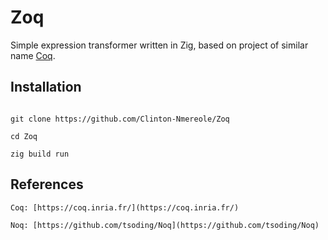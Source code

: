 # Zoq

Simple expression transformer written in Zig, based on project of similar name [Coq](https://coq.inria.fr/).

## Installation
```console

git clone https://github.com/Clinton-Nmereole/Zoq

cd Zoq

zig build run

```

## References
    Coq: [https://coq.inria.fr/](https://coq.inria.fr/)
    
    Noq: [https://github.com/tsoding/Noq](https://github.com/tsoding/Noq)

